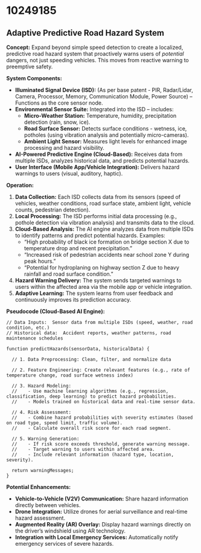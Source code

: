 # 10249185

## Adaptive Predictive Road Hazard System

**Concept:** Expand beyond simple speed detection to create a localized, predictive road hazard system that proactively warns users of *potential* dangers, not just speeding vehicles. This moves from reactive warning to preemptive safety.

**System Components:**

*   **Illuminated Signal Device (ISD):** (As per base patent - PIR, Radar/Lidar, Camera, Processor, Memory, Communication Module, Power Source) – Functions as the core sensor node.
*   **Environmental Sensor Suite:** Integrated into the ISD – includes:
    *   **Micro-Weather Station:** Temperature, humidity, precipitation detection (rain, snow, ice).
    *   **Road Surface Sensor:** Detects surface conditions - wetness, ice, potholes (using vibration analysis and potentially micro-cameras).
    *   **Ambient Light Sensor:** Measures light levels for enhanced image processing and hazard visibility.
*   **AI-Powered Predictive Engine (Cloud-Based):** Receives data from multiple ISDs, analyzes historical data, and predicts potential hazards.
*   **User Interface (Mobile App/Vehicle Integration):** Delivers hazard warnings to users (visual, auditory, haptic).

**Operation:**

1.  **Data Collection:** Each ISD collects data from its sensors (speed of vehicles, weather conditions, road surface state, ambient light, vehicle counts, pedestrian detection).
2.  **Local Processing:** The ISD performs initial data processing (e.g., pothole detection via vibration analysis) and transmits data to the cloud.
3.  **Cloud-Based Analysis:** The AI engine analyzes data from multiple ISDs to identify patterns and predict potential hazards. Examples:
    *   “High probability of black ice formation on bridge section X due to temperature drop and recent precipitation.”
    *   “Increased risk of pedestrian accidents near school zone Y during peak hours.”
    *   “Potential for hydroplaning on highway section Z due to heavy rainfall and road surface condition.”
4.  **Hazard Warning Delivery:** The system sends targeted warnings to users within the affected area via the mobile app or vehicle integration.
5.  **Adaptive Learning:** The system learns from user feedback and continuously improves its prediction accuracy.

**Pseudocode (Cloud-Based AI Engine):**

```
// Data Inputs:  Sensor data from multiple ISDs (speed, weather, road condition, etc.)
// Historical data:  Accident reports, weather patterns, road maintenance schedules

function predictHazards(sensorData, historicalData) {

  // 1. Data Preprocessing: Clean, filter, and normalize data

  // 2. Feature Engineering: Create relevant features (e.g., rate of temperature change, road surface wetness index)

  // 3. Hazard Modeling:
  //    - Use machine learning algorithms (e.g., regression, classification, deep learning) to predict hazard probabilities.
  //    - Models trained on historical data and real-time sensor data.

  // 4. Risk Assessment:
  //    - Combine hazard probabilities with severity estimates (based on road type, speed limit, traffic volume).
  //    - Calculate overall risk score for each road segment.

  // 5. Warning Generation:
  //    - If risk score exceeds threshold, generate warning message.
  //    - Target warning to users within affected area.
  //    - Include relevant information (hazard type, location, severity).

  return warningMessages;
}
```

**Potential Enhancements:**

*   **Vehicle-to-Vehicle (V2V) Communication:** Share hazard information directly between vehicles.
*   **Drone Integration:** Utilize drones for aerial surveillance and real-time hazard assessment.
*   **Augmented Reality (AR) Overlay:** Display hazard warnings directly on the driver’s windshield using AR technology.
*   **Integration with Local Emergency Services:** Automatically notify emergency services of severe hazards.